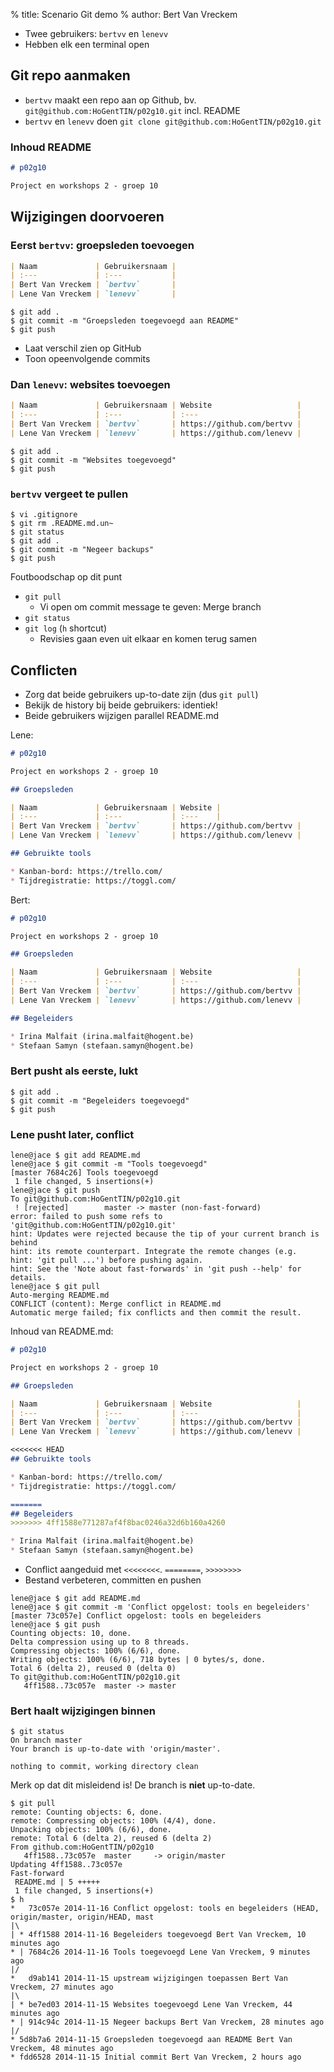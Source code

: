 % title: Scenario Git demo
% author: Bert Van Vreckem

* Twee gebruikers: `bertvv` en `lenevv`
* Hebben elk een terminal open

## Git repo aanmaken

* `bertvv` maakt een repo aan op Github, bv. `git@github.com:HoGentTIN/p02g10.git` incl. README
* `bertvv` en `lenevv` doen `git clone git@github.com:HoGentTIN/p02g10.git`

### Inhoud README

```Markdown
# p02g10

Project en workshops 2 - groep 10
```

## Wijzigingen doorvoeren

### Eerst `bertvv`: groepsleden toevoegen

```Markdown
| Naam             | Gebruikersnaam |
| :---             | :---           |
| Bert Van Vreckem | `bertvv`       |
| Lene Van Vreckem | `lenevv`       |
```

```ShellSession
$ git add .
$ git commit -m "Groepsleden toegevoegd aan README"
$ git push
```

* Laat verschil zien op GitHub
* Toon opeenvolgende commits

### Dan `lenevv`: websites toevoegen

```Markdown
| Naam             | Gebruikersnaam | Website                   |
| :---             | :---           | :---                      |
| Bert Van Vreckem | `bertvv`       | https://github.com/bertvv |
| Lene Van Vreckem | `lenevv`       | https://github.com/lenevv |
```

```ShellSession
$ git add .
$ git commit -m "Websites toegevoegd"
$ git push
```

### `bertvv` vergeet te pullen

```ShellSession
$ vi .gitignore
$ git rm .README.md.un~
$ git status
$ git add .
$ git commit -m "Negeer backups"
$ git push
```

Foutboodschap op dit punt

* `git pull`
    * Vi open om commit message te geven: Merge branch
* `git status`
* `git log` (`h` shortcut)
    * Revisies gaan even uit elkaar en komen terug samen

## Conflicten

* Zorg dat beide gebruikers up-to-date zijn (dus `git pull`)
* Bekijk de history bij beide gebruikers: identiek!
* Beide gebruikers wijzigen parallel README.md

Lene:

```Markdown
# p02g10

Project en workshops 2 - groep 10

## Groepsleden

| Naam             | Gebruikersnaam | Website |
| :---             | :---           | :---    |
| Bert Van Vreckem | `bertvv`       | https://github.com/bertvv |
| Lene Van Vreckem | `lenevv`       | https://github.com/lenevv |

## Gebruikte tools

* Kanban-bord: https://trello.com/
* Tijdregistratie: https://toggl.com/

```

Bert:

```Markdown
# p02g10

Project en workshops 2 - groep 10

## Groepsleden

| Naam             | Gebruikersnaam | Website                   |
| :---             | :---           | :---                      |
| Bert Van Vreckem | `bertvv`       | https://github.com/bertvv |
| Lene Van Vreckem | `lenevv`       | https://github.com/lenevv |

## Begeleiders

* Irina Malfait (irina.malfait@hogent.be)
* Stefaan Samyn (stefaan.samyn@hogent.be)
```

### Bert pusht als eerste, lukt

```ShellSession
$ git add .
$ git commit -m "Begeleiders toegevoegd"
$ git push
```

### Lene pusht later, conflict

```ShellSession
lene@jace $ git add README.md 
lene@jace $ git commit -m "Tools toegevoegd"
[master 7684c26] Tools toegevoegd
 1 file changed, 5 insertions(+)
lene@jace $ git push
To git@github.com:HoGentTIN/p02g10.git
 ! [rejected]        master -> master (non-fast-forward)
error: failed to push some refs to 'git@github.com:HoGentTIN/p02g10.git'
hint: Updates were rejected because the tip of your current branch is behind
hint: its remote counterpart. Integrate the remote changes (e.g.
hint: 'git pull ...') before pushing again.
hint: See the 'Note about fast-forwards' in 'git push --help' for details.
lene@jace $ git pull
Auto-merging README.md
CONFLICT (content): Merge conflict in README.md
Automatic merge failed; fix conflicts and then commit the result.
```

Inhoud van README.md:

```Markdown
# p02g10

Project en workshops 2 - groep 10

## Groepsleden

| Naam             | Gebruikersnaam | Website                   |
| :---             | :---           | :---                      |
| Bert Van Vreckem | `bertvv`       | https://github.com/bertvv |
| Lene Van Vreckem | `lenevv`       | https://github.com/lenevv |

<<<<<<< HEAD
## Gebruikte tools

* Kanban-bord: https://trello.com/
* Tijdregistratie: https://toggl.com/

=======
## Begeleiders
>>>>>>> 4ff1588e771287af4f8bac0246a32d6b160a4260

* Irina Malfait (irina.malfait@hogent.be)
* Stefaan Samyn (stefaan.samyn@hogent.be)
```

* Conflict aangeduid met `<<<<<<<<`. `========`, `>>>>>>>>`
* Bestand verbeteren, committen en pushen

```ShellSession
lene@jace $ git add README.md
lene@jace $ git commit -m 'Conflict opgelost: tools en begeleiders'
[master 73c057e] Conflict opgelost: tools en begeleiders
lene@jace $ git push
Counting objects: 10, done.
Delta compression using up to 8 threads.
Compressing objects: 100% (6/6), done.
Writing objects: 100% (6/6), 718 bytes | 0 bytes/s, done.
Total 6 (delta 2), reused 0 (delta 0)
To git@github.com:HoGentTIN/p02g10.git
   4ff1588..73c057e  master -> master
```

### Bert haalt wijzigingen binnen

```ShellSession
$ git status
On branch master
Your branch is up-to-date with 'origin/master'.

nothing to commit, working directory clean
```

Merk op dat dit misleidend is! De branch is **niet** up-to-date.

```ShellSession
$ git pull
remote: Counting objects: 6, done.
remote: Compressing objects: 100% (4/4), done.
Unpacking objects: 100% (6/6), done.
remote: Total 6 (delta 2), reused 6 (delta 2)
From github.com:HoGentTIN/p02g10
   4ff1588..73c057e  master     -> origin/master
Updating 4ff1588..73c057e
Fast-forward
 README.md | 5 +++++
 1 file changed, 5 insertions(+)
$ h
*   73c057e 2014-11-16 Conflict opgelost: tools en begeleiders (HEAD, origin/master, origin/HEAD, mast
|\  
| * 4ff1588 2014-11-16 Begeleiders toegevoegd Bert Van Vreckem, 10 minutes ago
* | 7684c26 2014-11-16 Tools toegevoegd Lene Van Vreckem, 9 minutes ago
|/  
*   d9ab141 2014-11-15 upstream wijzigingen toepassen Bert Van Vreckem, 27 minutes ago
|\  
| * be7ed03 2014-11-15 Websites toegevoegd Lene Van Vreckem, 44 minutes ago
* | 914c94c 2014-11-15 Negeer backups Bert Van Vreckem, 28 minutes ago
|/  
* 5d8b7a6 2014-11-15 Groepsleden toegevoegd aan README Bert Van Vreckem, 48 minutes ago
* fdd6528 2014-11-15 Initial commit Bert Van Vreckem, 2 hours ago
```


